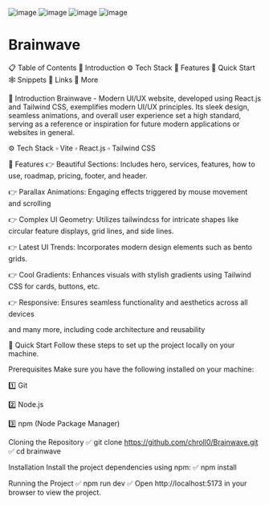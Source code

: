 ![image](https://github.com/chroll0/Brainwave/assets/89222386/f53c94e8-b22c-4971-bd3e-18e25e7cf385)
![image](https://github.com/chroll0/Brainwave/assets/89222386/ced39e14-d3fb-41d1-9f75-79f2e3cb9a45) ![image](https://github.com/chroll0/Brainwave/assets/89222386/d771096b-43be-4231-a060-1d6018ef3a99) ![image](https://github.com/chroll0/Brainwave/assets/89222386/d334a16a-c96c-4207-bd13-5f7c9143a0ed)

<h1>Brainwave</h1>

📋 Table of Contents
🤖 Introduction
⚙️ Tech Stack
🔋 Features
🤸 Quick Start
🕸️ Snippets
🔗 Links
🚀 More

🤖 Introduction
Brainwave - Modern UI/UX website, developed using React.js and Tailwind CSS, exemplifies modern UI/UX principles. Its sleek design, seamless animations, and overall user experience set a high standard, serving as a reference or inspiration for future modern applications or websites in general.

⚙️ Tech Stack
▫️ Vite
▫️ React.js
▫️ Tailwind CSS

🔋 Features
👉 Beautiful Sections: Includes hero, services, features, how to use, roadmap, pricing, footer, and header.

👉 Parallax Animations: Engaging effects triggered by mouse movement and scrolling

👉 Complex UI Geometry: Utilizes tailwindcss for intricate shapes like circular feature displays, grid lines, and side lines.

👉 Latest UI Trends: Incorporates modern design elements such as bento grids.

👉 Cool Gradients: Enhances visuals with stylish gradients using Tailwind CSS for cards, buttons, etc.

👉 Responsive: Ensures seamless functionality and aesthetics across all devices

and many more, including code architecture and reusability

🤸 Quick Start
Follow these steps to set up the project locally on your machine.

Prerequisites
Make sure you have the following installed on your machine:

1️⃣ Git

2️⃣ Node.js

3️⃣ npm (Node Package Manager)

Cloning the Repository
✅ git clone https://github.com/chroll0/Brainwave.git
✅ cd brainwave

Installation
Install the project dependencies using npm:
✅ npm install

Running the Project
✅ npm run dev
✅ Open http://localhost:5173 in your browser to view the project.
